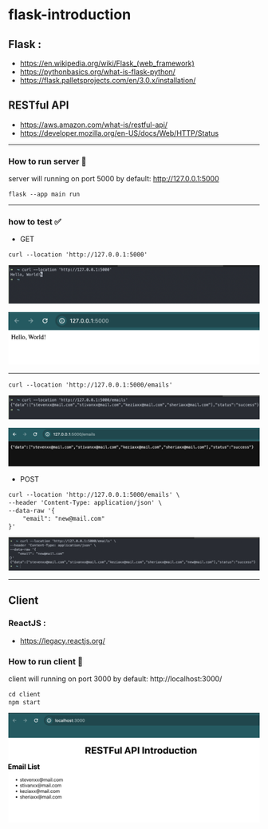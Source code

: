 # flask-introduction

## Flask : 
- https://en.wikipedia.org/wiki/Flask_(web_framework)
- https://pythonbasics.org/what-is-flask-python/
- https://flask.palletsprojects.com/en/3.0.x/installation/

## RESTful API
- https://aws.amazon.com/what-is/restful-api/
- https://developer.mozilla.org/en-US/docs/Web/HTTP/Status
---
### How to run server :rocket:
server will running on port 5000 by default: http://127.0.0.1:5000
```commandline
flask --app main run
```
---
### how to test :white_check_mark:
- GET
```commandline
curl --location 'http://127.0.0.1:5000'
```
![hello world curl](./img/hello-world-curl.png "hello world curl")

![hello world](./img/hello-world.png "hello world")

---

```commandline
curl --location 'http://127.0.0.1:5000/emails'
```
![email list curl](./img/email-list-curl.png "email list curl")

![email list](./img/email-list.png "email list")

- POST
```commandline
curl --location 'http://127.0.0.1:5000/emails' \
--header 'Content-Type: application/json' \
--data-raw '{
    "email": "new@mail.com"
}'
```
![email post curl](./img/email-post-curl.png "email post curl")

---

## Client
### ReactJS : 
- https://legacy.reactjs.org/

### How to run client :rocket:
client will running on port 3000 by default: http://localhost:3000/


```commandline
cd client
npm start
```

![react client](./img/react-client.png "react client")


